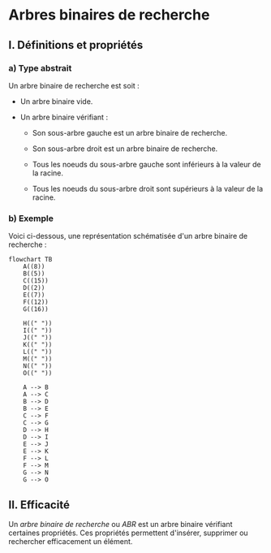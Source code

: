 # Arbres binaires de recherche

## I. Définitions et propriétés

### a) Type abstrait

Un arbre binaire de recherche est soit :

- Un arbre binaire vide.

- Un arbre binaire vérifiant :

    + Son sous-arbre gauche est un arbre binaire de recherche.

    + Son sous-arbre droit est un arbre binaire de recherche.

    + Tous les noeuds du sous-arbre gauche sont inférieurs à la valeur de la racine.

    + Tous les noeuds du sous-arbre droit sont supérieurs à la valeur de la racine.

### b) Exemple

Voici ci-dessous, une représentation schématisée d'un arbre binaire de recherche :

```mermaid
flowchart TB
    A((8))
    B((5))
    C((15))
    D((2))
    E((7))
    F((12))
    G((16))

    H((" "))
    I((" "))
    J((" "))
    K((" "))
    L((" "))
    M((" "))
    N((" "))
    O((" "))

    A --> B
    A --> C
    B --> D
    B --> E
    C --> F
    C --> G
    D --> H
    D --> I
    E --> J
    E --> K
    F --> L
    F --> M
    G --> N
    G --> O
```



## II. Efficacité

Un *arbre binaire de recherche* ou *ABR* est un arbre binaire vérifiant certaines propriétés. Ces propriétés permettent d'insérer, supprimer ou rechercher efficacement un élément.